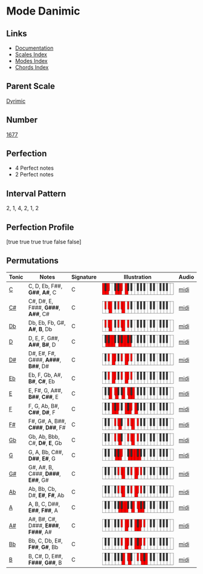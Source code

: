 # Mode Danimic

## Links

- [Documentation](index.md)
- [Scales Index](Scales.md)
- [Modes Index](Modes.md)
- [Chords Index](Chords.md)

## Parent Scale

[Dyrimic](ScaleDyrimic.md)

## Number

[1677](https://ianring.com/musictheory/scales/1677)

## Perfection

- 4 Perfect notes
- 2 Perfect notes

## Interval Pattern

2, 1, 4, 2, 1, 2

## Perfection Profile

[true true true true false false]

## Permutations

| Tonic | Notes | Signature | Illustration | Audio |
|-------|-------|-----------|--------------|-------|
| [C](ModeCNaturalDanimic.md) | C, D, Eb, F##, **G##**, **A#**, C | C | ![CNaturalDanimic](ModeCNaturalDanimic.png) | [midi](https://github.com/edipermadi/music/blob/main/docs/ModeCNaturalDanimic.mid?raw=true) |
| [C#](ModeCSharpDanimic.md) | C#, D#, E, F###, **G###**, **A##**, C# | C | ![CSharpDanimic](ModeCSharpDanimic.png) | [midi](https://github.com/edipermadi/music/blob/main/docs/ModeCSharpDanimic.mid?raw=true) |
| [Db](ModeDFlatDanimic.md) | Db, Eb, Fb, G#, **A#**, **B**, Db | C | ![DFlatDanimic](ModeDFlatDanimic.png) | [midi](https://github.com/edipermadi/music/blob/main/docs/ModeDFlatDanimic.mid?raw=true) |
| [D](ModeDNaturalDanimic.md) | D, E, F, G##, **A##**, **B#**, D | C | ![DNaturalDanimic](ModeDNaturalDanimic.png) | [midi](https://github.com/edipermadi/music/blob/main/docs/ModeDNaturalDanimic.mid?raw=true) |
| [D#](ModeDSharpDanimic.md) | D#, E#, F#, G###, **A###**, **B##**, D# | C | ![DSharpDanimic](ModeDSharpDanimic.png) | [midi](https://github.com/edipermadi/music/blob/main/docs/ModeDSharpDanimic.mid?raw=true) |
| [Eb](ModeEFlatDanimic.md) | Eb, F, Gb, A#, **B#**, **C#**, Eb | C | ![EFlatDanimic](ModeEFlatDanimic.png) | [midi](https://github.com/edipermadi/music/blob/main/docs/ModeEFlatDanimic.mid?raw=true) |
| [E](ModeENaturalDanimic.md) | E, F#, G, A##, **B##**, **C##**, E | C | ![ENaturalDanimic](ModeENaturalDanimic.png) | [midi](https://github.com/edipermadi/music/blob/main/docs/ModeENaturalDanimic.mid?raw=true) |
| [F](ModeFNaturalDanimic.md) | F, G, Ab, B#, **C##**, **D#**, F | C | ![FNaturalDanimic](ModeFNaturalDanimic.png) | [midi](https://github.com/edipermadi/music/blob/main/docs/ModeFNaturalDanimic.mid?raw=true) |
| [F#](ModeFSharpDanimic.md) | F#, G#, A, B##, **C###**, **D##**, F# | C | ![FSharpDanimic](ModeFSharpDanimic.png) | [midi](https://github.com/edipermadi/music/blob/main/docs/ModeFSharpDanimic.mid?raw=true) |
| [Gb](ModeGFlatDanimic.md) | Gb, Ab, Bbb, C#, **D#**, **E**, Gb | C | ![GFlatDanimic](ModeGFlatDanimic.png) | [midi](https://github.com/edipermadi/music/blob/main/docs/ModeGFlatDanimic.mid?raw=true) |
| [G](ModeGNaturalDanimic.md) | G, A, Bb, C##, **D##**, **E#**, G | C | ![GNaturalDanimic](ModeGNaturalDanimic.png) | [midi](https://github.com/edipermadi/music/blob/main/docs/ModeGNaturalDanimic.mid?raw=true) |
| [G#](ModeGSharpDanimic.md) | G#, A#, B, C###, **D###**, **E##**, G# | C | ![GSharpDanimic](ModeGSharpDanimic.png) | [midi](https://github.com/edipermadi/music/blob/main/docs/ModeGSharpDanimic.mid?raw=true) |
| [Ab](ModeAFlatDanimic.md) | Ab, Bb, Cb, D#, **E#**, **F#**, Ab | C | ![AFlatDanimic](ModeAFlatDanimic.png) | [midi](https://github.com/edipermadi/music/blob/main/docs/ModeAFlatDanimic.mid?raw=true) |
| [A](ModeANaturalDanimic.md) | A, B, C, D##, **E##**, **F##**, A | C | ![ANaturalDanimic](ModeANaturalDanimic.png) | [midi](https://github.com/edipermadi/music/blob/main/docs/ModeANaturalDanimic.mid?raw=true) |
| [A#](ModeASharpDanimic.md) | A#, B#, C#, D###, **E###**, **F###**, A# | C | ![ASharpDanimic](ModeASharpDanimic.png) | [midi](https://github.com/edipermadi/music/blob/main/docs/ModeASharpDanimic.mid?raw=true) |
| [Bb](ModeBFlatDanimic.md) | Bb, C, Db, E#, **F##**, **G#**, Bb | C | ![BFlatDanimic](ModeBFlatDanimic.png) | [midi](https://github.com/edipermadi/music/blob/main/docs/ModeBFlatDanimic.mid?raw=true) |
| [B](ModeBNaturalDanimic.md) | B, C#, D, E##, **F###**, **G##**, B | C | ![BNaturalDanimic](ModeBNaturalDanimic.png) | [midi](https://github.com/edipermadi/music/blob/main/docs/ModeBNaturalDanimic.mid?raw=true) |
